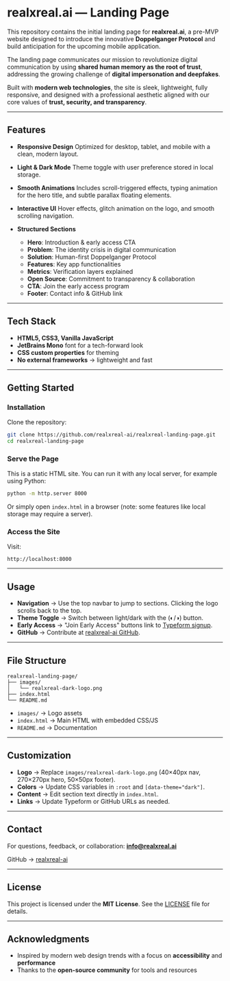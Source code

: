 # realxreal.ai — Landing Page

This repository contains the initial landing page for **realxreal.ai**, a pre-MVP website designed to introduce the innovative **Doppelganger Protocol** and build anticipation for the upcoming mobile application.

The landing page communicates our mission to revolutionize digital communication by using **shared human memory as the root of trust**, addressing the growing challenge of **digital impersonation and deepfakes**.

Built with **modern web technologies**, the site is sleek, lightweight, fully responsive, and designed with a professional aesthetic aligned with our core values of **trust, security, and transparency**.

---

## Features

* **Responsive Design**
  Optimized for desktop, tablet, and mobile with a clean, modern layout.

* **Light & Dark Mode**
  Theme toggle with user preference stored in local storage.

* **Smooth Animations**
  Includes scroll-triggered effects, typing animation for the hero title, and subtle parallax floating elements.

* **Interactive UI**
  Hover effects, glitch animation on the logo, and smooth scrolling navigation.

* **Structured Sections**

  * **Hero**: Introduction & early access CTA
  * **Problem**: The identity crisis in digital communication
  * **Solution**: Human-first Doppelganger Protocol
  * **Features**: Key app functionalities
  * **Metrics**: Verification layers explained
  * **Open Source**: Commitment to transparency & collaboration
  * **CTA**: Join the early access program
  * **Footer**: Contact info & GitHub link

---

## Tech Stack

* **HTML5, CSS3, Vanilla JavaScript**
* **JetBrains Mono** font for a tech-forward look
* **CSS custom properties** for theming
* **No external frameworks** → lightweight and fast

---

## Getting Started

### Installation

Clone the repository:

```bash
git clone https://github.com/realxreal-ai/realxreal-landing-page.git
cd realxreal-landing-page
```

### Serve the Page

This is a static HTML site. You can run it with any local server, for example using Python:

```bash
python -m http.server 8000
```

Or simply open `index.html` in a browser (note: some features like local storage may require a server).

### Access the Site

Visit:

```
http://localhost:8000
```

---

## Usage

* **Navigation** → Use the top navbar to jump to sections. Clicking the logo scrolls back to the top.
* **Theme Toggle** → Switch between light/dark with the (◐/◑) button.
* **Early Access** → "Join Early Access" buttons link to [Typeform signup](https://form.typeform.com/to/nZ5XOQqm).
* **GitHub** → Contribute at [realxreal-ai GitHub](https://github.com/realxreal-ai).

---

## File Structure

```
realxreal-landing-page/
├── images/
│   └── realxreal-dark-logo.png
├── index.html
└── README.md
```

* `images/` → Logo assets
* `index.html` → Main HTML with embedded CSS/JS
* `README.md` → Documentation

---

## Customization

* **Logo** → Replace `images/realxreal-dark-logo.png` (40×40px nav, 270×270px hero, 50×50px footer).
* **Colors** → Update CSS variables in `:root` and `[data-theme="dark"]`.
* **Content** → Edit section text directly in `index.html`.
* **Links** → Update Typeform or GitHub URLs as needed.

---

## Contact

For questions, feedback, or collaboration:
**[info@realxreal.ai](mailto:info@realxreal.ai)**

GitHub → [realxreal-ai](https://github.com/realxreal-ai)

---

## License

This project is licensed under the **MIT License**. See the [LICENSE](LICENSE) file for details.

---

## Acknowledgments

* Inspired by modern web design trends with a focus on **accessibility** and **performance**
* Thanks to the **open-source community** for tools and resources
